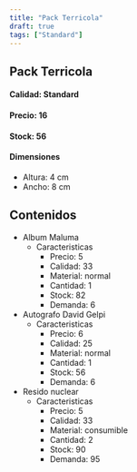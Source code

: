 ```yaml
---
title: "Pack Terricola"
draft: true
tags: ["Standard"]
---
```

## Pack Terricola
#### Calidad: Standard
#### Precio: 16
#### Stock: 56
#### Dimensiones
- Altura: 4 cm 
- Ancho: 8 cm
## Contenidos
- Album Maluma
    - Caracteristicas
        - Precio: 5
        - Calidad: 33
        - Material: normal
        - Cantidad: 1
        - Stock: 82
        - Demanda: 6
- Autografo David Gelpi
    - Caracteristicas
        - Precio: 6
        - Calidad: 25
        - Material: normal
        - Cantidad: 1
        - Stock: 56
        - Demanda: 6
- Resido nuclear
    - Caracteristicas
        - Precio: 5
        - Calidad: 33
        - Material: consumible
        - Cantidad: 2
        - Stock: 90
        - Demanda: 95
